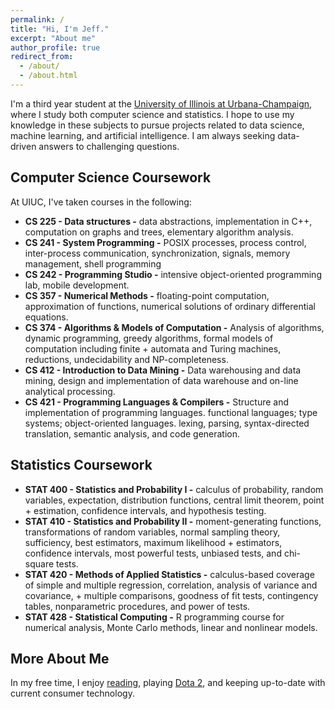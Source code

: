 ```yaml
---
permalink: /
title: "Hi, I'm Jeff."
excerpt: "About me"
author_profile: true
redirect_from: 
  - /about/
  - /about.html
---
```


I'm a third year student at the [University of Illinois at Urbana-Champaign](https://cs.illinois.edu/), where I study both computer science and statistics.  I hope to use my knowledge in these subjects to pursue projects related to data science, machine learning, and artificial intelligence.  I am always seeking data-driven answers to challenging questions.

Computer Science Coursework
------

At UIUC, I've taken courses in the following:

+ __CS 225 - Data structures -__ data abstractions, implementation in C++, computation on graphs and trees, elementary algorithm analysis.
+ __CS 241 - System Programming -__ POSIX processes, process control, inter-process communication, synchronization, signals, memory management, shell programming
+ __CS 242 - Programming Studio -__ intensive object-oriented programming lab, mobile development.
+ __CS 357 - Numerical Methods -__ floating-point computation, approximation of functions, numerical solutions of ordinary differential equations.
+ __CS 374 - Algorithms & Models of Computation -__ Analysis of algorithms, dynamic programming, greedy algorithms, formal models of computation including finite + automata and Turing machines, reductions, undecidability and NP-completeness.
+ __CS 412 - Introduction to Data Mining -__ Data warehousing and data mining, design and implementation of data warehouse and on-line analytical processing.
+ __CS 421 - Programming Languages & Compilers -__ Structure and implementation of programming languages. functional languages; type systems; object-oriented languages.  lexing, parsing, syntax-directed translation, semantic analysis, and code generation.

Statistics Coursework
------

+ __STAT 400 - Statistics and Probability I -__ calculus of probability, random variables, expectation, distribution functions, central limit theorem, point + estimation, confidence intervals, and hypothesis testing.
+ __STAT 410 - Statistics and Probability II -__ moment-generating functions, transformations of random variables, normal sampling theory, sufficiency, best estimators, maximum likelihood + estimators, confidence intervals, most powerful tests, unbiased tests, and chi-square tests.
+ __STAT 420 - Methods of Applied Statistics -__ calculus-based coverage of simple and multiple regression, correlation, analysis of variance and covariance, + multiple comparisons, goodness of fit tests, contingency tables, nonparametric procedures, and power of tests.
+ __STAT 428 - Statistical Computing -__ R programming course for numerical analysis, Monte Carlo methods, linear and nonlinear models.


More About Me
------
In my free time, I enjoy [reading](https://www.gatesnotes.com/About-Bill-Gates/Best-Books-2017), playing [Dota 2](http://blog.dota2.com), and keeping up-to-date with current consumer technology.